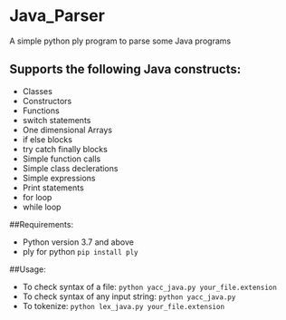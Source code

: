 # Java_Parser
A simple python ply program to parse some Java programs

## Supports the following Java constructs:
- Classes
- Constructors
- Functions
- switch statements
- One dimensional Arrays
- if else blocks
- try catch finally blocks
- Simple function calls
- Simple class declerations
- Simple expressions
- Print statements
- for loop
- while loop

##Requirements:
- Python version 3.7 and above
- ply for python `pip install ply`

##Usage:
- To check syntax of a file: `python yacc_java.py your_file.extension`
- To check syntax of any input string: `python yacc_java.py`
- To tokenize: `python lex_java.py your_file.extension`
